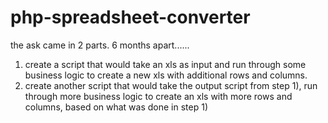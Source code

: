 # php-spreadsheet-converter

the ask came in 2 parts. 6 months apart......
1) create a script that would take an xls as input and run through some business logic to create a new xls with additional rows and columns.
2) create another script that would take the output script from step 1), run through more business logic to create an xls with more rows and columns, based on what was done in step 1)

